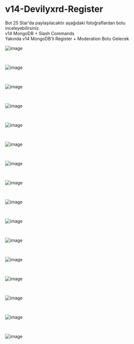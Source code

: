 # v14-Devilyxrd-Register

Bot 25 Star'da paylaşılacaktır aşağıdaki fotoğraflardan botu inceleyebilirsiniz.<br>
v14 MongoDB + Slash Commands<br>
Yakında v14 MongoDB'li Register + Moderation Botu Gelecek

![image](https://media.discordapp.net/attachments/1151097299808833566/1151097332302106815/devilyxrdCokluGirisCikisGuard.png)

<br>

![image](https://media.discordapp.net/attachments/1151097299808833566/1151097331828146186/devilyxrdOtoKayit.png)

<br>

![image](https://media.discordapp.net/attachments/1151097299808833566/1151097379093762068/devilyxrdWelcomeMsg.png)

<br>

![image](https://media.discordapp.net/attachments/1151097299808833566/1151097364237520947/devilyxrdRegisterMsg.png)

<br>

![image](https://media.discordapp.net/attachments/1151097299808833566/1151097363952304210/devilyxrdRegisterGender.png)

<br>

![image](https://media.discordapp.net/attachments/1151097299808833566/1151097332058820669/devilyxrdRegister.png)

<br>

![image](https://media.discordapp.net/attachments/1151097299808833566/1151097364845695056/devilyxrdRegisterWoman.png)

<br>

![image](https://media.discordapp.net/attachments/1151097299808833566/1151100213067522069/devilyxrdNames.png)

<br>

![image](https://media.discordapp.net/attachments/1151097299808833566/1151097363352518727/devilyxrdTopteyit.png)

<br>

![image](https://media.discordapp.net/attachments/1151097299808833566/1151097364514340944/devilyxrdRegisterType.png)

<br>

![image](https://media.discordapp.net/attachments/1151097299808833566/1151097363608375337/devilyxrdUnregisterCommand.png)

<br>

![image](https://media.discordapp.net/attachments/1151097299808833566/1151097378837901332/devilyxrdUnregisterMsg.png)

<br>

![image](https://media.discordapp.net/attachments/1151097299808833566/1151097365143498752/devilyxrdSay.png)

<br>

![image](https://media.discordapp.net/attachments/1151097299808833566/1151097332788629525/devilyxrdKb.png)

<br>

![image](https://media.discordapp.net/attachments/1151097299808833566/1151097333103218699/devilyxrdNameChange.png)

<br>

![image](https://media.discordapp.net/attachments/1151097299808833566/1151097332532789269/devilyxrdFloridRegister.png)
